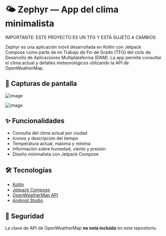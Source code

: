 # 🌤️ Zephyr — App del clima minimalista

IMPORTANTE: ESTE PROYECTO ES UN TFG Y ESTÁ SUJETO A CAMBIOS

Zephyr es una aplicación móvil desarrollada en Kotlin con Jetpack Compose como parte de mi Trabajo de Fin de Grado (TFG) del ciclo de Desarrollo de Aplicaciones Multiplataforma (DAM). La app permite consultar el clima actual y detalles meteorológicos utilizando la API de OpenWeatherMap.

## 📱 Capturas de pantalla
![image](https://github.com/user-attachments/assets/7e7571e4-5780-492f-8a88-1a849e213ae9)

![image](https://github.com/user-attachments/assets/c082bddb-f533-46cd-884e-2f82c9f3383a)




## ✨ Funcionalidades

- Consulta del clima actual por ciudad
- Iconos y descripción del tiempo
- Temperatura actual, máxima y mínima
- Información sobre humedad, viento y presión
- Diseño minimalista con Jetpack Compose

## 🛠️ Tecnologías

- [Kotlin](https://kotlinlang.org/)
- [Jetpack Compose](https://developer.android.com/jetpack/compose)
- [OpenWeatherMap API](https://openweathermap.org/api)
- [Android Studio](https://developer.android.com/studio)

## 🔐 Seguridad

La clave de API de OpenWeatherMap **no está incluida** en este repositorio.

